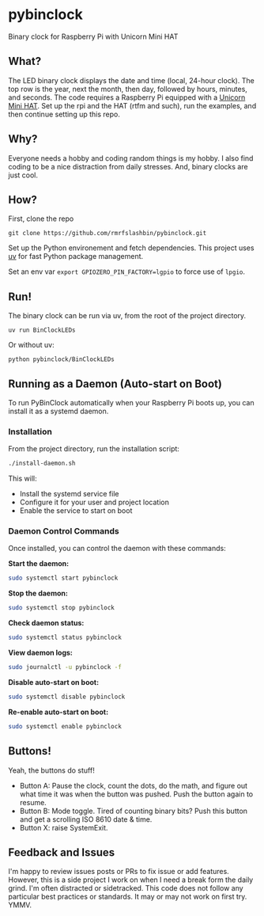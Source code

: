 # pybinclock
Binary clock for Raspberry Pi with Unicorn Mini HAT

## What?
The LED binary clock displays the date and time (local, 24-hour clock). The top row is the year, next the month, then day, 
followed by hours, minutes, and seconds. The code requires a Raspberry Pi equipped with a 
[Unicorn Mini HAT](https://shop.pimoroni.com/products/unicorn-hat-mini). Set up the rpi and the HAT (rtfm and such), run the examples, 
and then continue setting up this repo.

## Why?
Everyone needs a hobby and coding random things is my hobby. I also find coding to be a nice distraction from daily 
stresses. And, binary clocks are just cool.

## How?
First, clone the repo 
```
git clone https://github.com/rmrfslashbin/pybinclock.git
```

Set up the Python environement and fetch dependencies. This project uses [uv](https://github.com/astral-sh/uv) for fast Python package management.

Set an env var `export GPIOZERO_PIN_FACTORY=lgpio` to force use of `lpgio`.

## Run!
The binary clock can be run via uv, from the root of the project directory.
```
uv run BinClockLEDs
```
Or without uv:
```
python pybinclock/BinClockLEDs
```

## Running as a Daemon (Auto-start on Boot)
To run PyBinClock automatically when your Raspberry Pi boots up, you can install it as a systemd daemon.

### Installation
From the project directory, run the installation script:
```bash
./install-daemon.sh
```

This will:
- Install the systemd service file
- Configure it for your user and project location
- Enable the service to start on boot

### Daemon Control Commands
Once installed, you can control the daemon with these commands:

**Start the daemon:**
```bash
sudo systemctl start pybinclock
```

**Stop the daemon:**
```bash
sudo systemctl stop pybinclock
```

**Check daemon status:**
```bash
sudo systemctl status pybinclock
```

**View daemon logs:**
```bash
sudo journalctl -u pybinclock -f
```

**Disable auto-start on boot:**
```bash
sudo systemctl disable pybinclock
```

**Re-enable auto-start on boot:**
```bash
sudo systemctl enable pybinclock
```

## Buttons!
Yeah, the buttons do stuff!
- Button A: Pause the clock, count the dots, do the math, and figure out what time it was when the button was pushed. Push the button again to resume.
- Button B: Mode toggle. Tired of counting binary bits? Push this button and get a scrolling ISO 8610 date & time.
- Button X: raise SystemExit.

## Feedback and Issues
I'm happy to review issues posts or PRs to fix issue or add features. However, this is a side project I work on when I need a break form the daily grind. I'm often distracted or sidetracked. This code does not follow any particular best practices or standards. It may or may not work on first try. YMMV.
